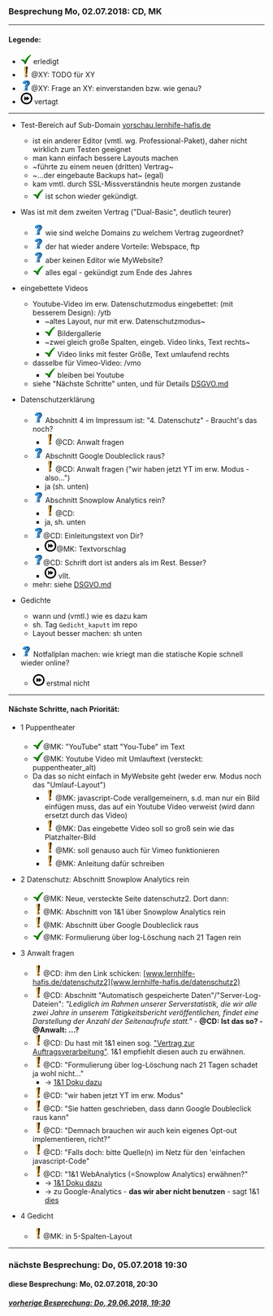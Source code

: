 ### Besprechung Mo, 02.07.2018: CD, MK ###
---
#### Legende: ####

  * ![check](i/check.png) erledigt
  * ![todo](i/exclamation.png)@XY: TODO für XY
  * ![?](i/question.png)@XY: Frage an XY: einverstanden bzw. wie genau?
  * ![later](i/fastforward.png) vertagt

---

- Test-Bereich auf Sub-Domain [vorschau.lernhife-hafis.de](http://vorschau.lernhilfe-hafis.de)
  * ist ein anderer Editor (vmtl. wg. Professional-Paket), daher nicht wirklich zum Testen geeignet
  * man kann einfach bessere Layouts machen
  * ~führte zu einem neuen (dritten) Vertrag~
  * ~...der eingebaute Backups hat~ (egal)
  * kam vmtl. durch SSL-Missverständnis heute morgen zustande
  * ![check](i/check.png) ist schon wieder gekündigt.
  >

- Was ist mit dem zweiten Vertrag ("Dual-Basic", deutlich teurer)
  * ![?](i/question.png) wie sind welche Domains zu welchem Vertrag zugeordnet?
  * ![?](i/question.png) der hat wieder andere Vorteile: Webspace, ftp
  * ![?](i/question.png) aber keinen Editor wie MyWebsite?
  * ![check](i/check.png) alles egal - gekündigt zum Ende des Jahres
  >

- eingebettete Videos
  * Youtube-Video im erw. Datenschutzmodus eingebettet: (mit besserem Design): /ytb
    - ~altes Layout, nur mit erw. Datenschutzmodus~
    - ![check](/i/check.png) Bildergallerie
    - ~zwei gleich große Spalten, eingeb. Video links, Text rechts~
    - ![check](/i/check.png) Video links mit fester Größe, Text umlaufend rechts
  * dasselbe für Vimeo-Video: /vmo
    - ![check](/i/check.png) bleiben bei Youtube
  * siehe "Nächste Schritte" unten, und für Details [DSGVO.md](DSGVO.md)
  >

- Datenschutzerklärung
  * ![?](i/question.png) Abschnitt 4 im Impressum ist: "4. Datenschutz" - Braucht's das noch?
    - ![todo](i/exclamation.png)@CD: Anwalt fragen
  * ![?](i/question.png) Abschnitt Google Doubleclick raus?
    - ![todo](i/exclamation.png)@CD: Anwalt fragen ("wir haben jetzt YT im erw. Modus - also...")
    - ja (sh. unten)
  * ![?](i/question.png) Abschnitt Snowplow Analytics rein?
    - ![todo](i/exclamation.png)@CD: 
    - ja, sh. unten
  * ![?](i/question.png)@CD: Einleitungstext von Dir?
    - ![later](i/fastforward.png)@MK: Textvorschlag
  * ![?](i/question.png)@CD: Schrift dort ist anders als im Rest. Besser?
    - ![later](i/fastforward.png) vllt.
  * mehr: siehe [DSGVO.md](DSGVO.md)
  >

- Gedichte
  * wann und (vmtl.) wie es dazu kam
  * sh. Tag `Gedicht_kaputt` im repo
  * Layout besser machen: sh unten
  >
  
- ![?](i/question.png) Notfallplan machen: wie kriegt man die 
    statische Kopie schnell wieder online?
    * ![later](i/fastforward.png) erstmal nicht
  >


---

#### Nächste Schritte, nach Priorität: ####

- 1 Puppentheater
  * ![check](i/check.png)@MK: "YouTube" statt "You-Tube" im Text
  * ![check](i/check.png)@MK: Youtube Video mit Umlauftext (versteckt: puppentheater_alt)
  * Da das so nicht einfach in MyWebsite geht (weder erw. Modus noch das "Umlauf-Layout")
    - ![todo](i/exclamation.png)@MK: javascript-Code verallgemeinern, s.d. man nur ein Bild einfügen muss, das auf ein Youtube Video verweist (wird dann ersetzt durch das Video)
    - ![todo](i/exclamation.png)@MK: Das eingebette Video soll so groß sein wie das Platzhalter-Bild
    - ![todo](i/exclamation.png)@MK: soll genauso auch für Vimeo funktionieren
    - ![todo](i/exclamation.png)@MK: Anleitung dafür schreiben
  >

- 2 Datenschutz: Abschnitt Snowplow Analytics rein
    * ![check](i/check.png)@MK: Neue, versteckte Seite datenschutz2. Dort dann:
    * ![todo](i/exclamation.png)@MK: Abschnitt von 1&1 über Snowplow Analytics rein
    * ![todo](i/exclamation.png)@MK: Abschnitt über Google Doubleclick raus
    * ![check](i/check.png)@MK: Formulierung über log-Löschung nach 21 Tagen rein
  >

- 3 Anwalt fragen
    * ![todo](i/exclamation.png)@CD: ihm den Link schicken: [www.lernhilfe-hafis.de/datenschutz2](www.lernhilfe-hafis.de/datenschutz2)
    * ![todo](i/exclamation.png)@CD: Abschnitt "Automatisch gespeicherte Daten"/"Server-Log-Dateien": *"Lediglich im Rahmen unserer Serverstatistik, die wir alle zwei Jahre in unserem Tätigkeitsbericht veröffentlichen, findet eine Darstellung der Anzahl der Seitenaufrufe statt."* - **@CD: Ist das so? - @Anwalt: ...?**
    * ![todo](i/exclamation.png)@CD: Du hast mit 1&1 einen sog. ["Vertrag zur Auftragsverarbeitung"](https://hosting.1und1.de/hilfe/datenschutz/allgemeineinformationen/auftragsverarbeitung/?utm_campaign=1788&utm_content=direct&utm_medium=landinghub&utm_source=helpcenter&utm_term=1849). 1&1 empfiehlt diesen auch zu erwähnen.
    * ![todo](i/exclamation.png)@CD: "Formulierung über log-Löschung nach 21 Tagen schadet ja wohl nicht..."
      - -> [1&1 Doku dazu](https://hosting.1und1.de/hilfe/datenschutz/datenverarbeitung-von-webseitenbesuchern-ihres-11-produktes/11-webhosting/?utm_campaign=1788&utm_content=direct&utm_medium=landinghub&utm_source=helpcenter&utm_term=2176)
    * ![todo](i/exclamation.png)@CD: "wir haben jetzt YT im erw. Modus"
    * ![todo](i/exclamation.png)@CD: "Sie hatten geschrieben, dass dann Google Doubleclick raus kann"
    * ![todo](i/exclamation.png)@CD: "Demnach brauchen wir auch kein eigenes Opt-out implementieren, richt?"
    * ![todo](i/exclamation.png)@CD: "Falls doch: bitte Quelle(n) im Netz für den 'einfachen javascript-Code"
    * ![todo](i/exclamation.png)@CD: "1&1 WebAnalytics (=Snowplow Analytics) erwähnen?"
      - -> [1&1 Doku dazu](https://hosting.1und1.de/hilfe/datenschutz/datenverarbeitung-von-webseitenbesuchern-ihres-11-produktes/11-webanalytics/?utm_campaign=2176&utm_content=direct&utm_medium=default&utm_source=helpcenter&utm_term=2103)
      - -> zu Google-Analytics - **das wir aber nicht benutzen** - sagt 1&1 [dies](https://hosting.1und1.de/hilfe/datenschutz/allgemeineinformationen/checkliste/?utm_term=1845&utm_campaign=1795&utm_medium=knowledge#c10013)

- 4 Gedicht
    * ![todo](i/exclamation.png)@MK: in 5-Spalten-Layout

___
  
### nächste Besprechung: Do, 05.07.2018 19:30 ###
#### diese Besprechung: Mo, 02.07.2018, 20:30 ####
##### [vorherige Besprechung: Do, 29.06.2018, 19:30](Besprechung_2018-06-29.md) #####

